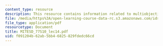 ```yaml
---
content_type: resource
description: This resource contains information related to multiobjective optimization.
file: /media/https%3A/open-learning-course-data-rc.s3.amazonaws.com/ids-338j-multidisciplinary-system-design-optimization-spring-2010/f091204b62ab5bb46825829fdedc66cd_MITESD_77S10_lec14.pdf
file_type: application/pdf
resourcetype: Document
title: MITESD_77S10_lec14.pdf
uid: f091204b-62ab-5bb4-6825-829fdedc66cd
---
```

